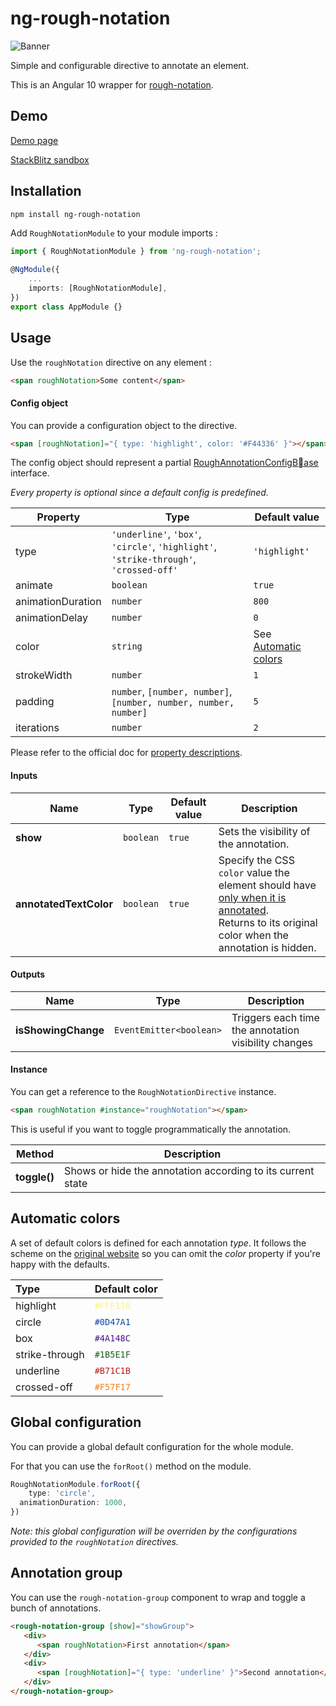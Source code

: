 # ng-rough-notation

![Banner](https://i.imgur.com/bBH3m5W.png)

Simple and configurable directive to annotate an element.

This is an Angular 10 wrapper for [rough-notation](https://roughnotation.com).

## Demo

[Demo page](https://ng-rough-notation-demo.stackblitz.io/)

[StackBlitz sandbox](https://stackblitz.com/edit/ng-rough-notation-demo)

## Installation

```bash
npm install ng-rough-notation
```

Add `RoughNotationModule` to your module imports :
``` typescript
import { RoughNotationModule } from 'ng-rough-notation';

@NgModule({
    ...
    imports: [RoughNotationModule],
})
export class AppModule {}

```

## Usage

Use the `roughNotation` directive on any element :

 ``` html
<span roughNotation>Some content</span>
 ```

#### Config object

You can provide a configuration object to the directive.

 ``` html
<span [roughNotation]="{ type: 'highlight', color: '#F44336' }"></span>
 ```

The config object should represent a partial [RoughAnnotationConfigBase](https://github.com/pshihn/rough-notation/blob/979cdd33d8825df4e0124de17e4e2433e1f6e4a6/src/model.ts#L16) interface.

*Every property is optional since a default config is predefined.*

| Property          | Type                                                         | Default value                             |
| ----------------- | ------------------------------------------------------------ | ----------------------------------------- |
| type              | `'underline'`, `'box'`, `'circle'`, `'highlight'`, `'strike-through'`, `'crossed-off'` | `'highlight'`             |
| animate           | `boolean`                                                    | `true`                                    |
| animationDuration | `number`                                                     | `800`                                     |
| animationDelay    | `number`                                                     | `0`                                       |
| color             | `string`                                                     | See [Automatic colors](#automatic-colors) |
| strokeWidth       | `number`                                                     | `1`                                       |
| padding           | `number`,  `[number, number]`, `[number, number, number, number]` | `5`                                       |
| iterations        | `number`                                                     | `2`                                       |

Please refer to the official doc for [property descriptions](https://github.com/pshihn/rough-notation#configuring-the-annotation).

#### Inputs

| Name                   | Type      | Default value | Description                                                  |
| ---------------------- | --------- | ------------- | ------------------------------------------------------------ |
| **show**               | `boolean` | `true`        | Sets the visibility of the annotation.                       |
| **annotatedTextColor** | `boolean` | `true`        | Specify the CSS `color` value the element should have <u>only when it is annotated</u>. <br />Returns to its original color when the annotation is hidden. |

#### Outputs

| Name                | Type                    | Description                                          |
| ------------------- | ----------------------- | ---------------------------------------------------- |
| **isShowingChange** | `EventEmitter<boolean>` | Triggers each time the annotation visibility changes |

#### Instance

You can get a reference to the `RoughNotationDirective` instance.

```html
<span roughNotation #instance="roughNotation"></span>
```

This is useful if you want to toggle programmatically the annotation.

| Method       | Description                                                 |
| ------------ | ----------------------------------------------------------- |
| **toggle()** | Shows or hide the annotation according to its current state |

## Automatic colors

A set of default colors is defined for each annotation *type*. It follows the scheme on the [original website](https://roughnotation.com) so you can omit the *color* property if you're happy with the defaults. 

| Type           | Default color                                |
| :------------- | -------------------------------------------- |
| highlight      | <span style="color:#FFF176">`#FFF176`</span> |
| circle         | <span style="color:#0D47A1">`#0D47A1`</span> |
| box            | <span style="color:#4A148C">`#4A148C`</span> |
| strike-through | <span style="color:#1B5E1F">`#1B5E1F`</span> |
| underline      | <span style="color:#B71C1B">`#B71C1B`</span> |
| crossed-off    | <span style="color:#F57F17">`#F57F17`</span> |

## Global configuration

You can provide a global default configuration for the whole module.

For that you can use the `forRoot()` method on the module.

```typescript
RoughNotationModule.forRoot({
	type: 'circle',
  animationDuration: 1000,
})
```

*Note: this global configuration will be overriden by the configurations provided to the `roughNotation` directives.*

## Annotation group

You can use the `rough-notation-group` component to wrap and toggle a bunch of annotations.

```html
<rough-notation-group [show]="showGroup">
   <div>
      <span roughNotation>First annotation</span>
   </div>
   <div>
      <span [roughNotation]="{ type: 'underline' }">Second annotation</span>
   </div>
</rough-notation-group>
```
